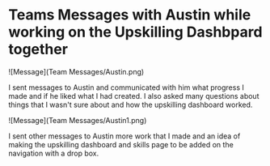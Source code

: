 # Teams Messages with Austin while working on the Upskilling Dashbpard together

![Message](Team Messages/Austin.png)

I sent messages to Austin and communicated with him what progress I made and if he liked what I had created. I also asked many questions about things that I wasn't sure about and how the upskilling dashboard worked.

![Message](Team Messages/Austin1.png)

I sent other messages to Austin more work that I made and an idea of making the upskilling dashboard and skills page to be added on the navigation with a drop box.


